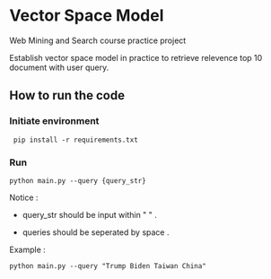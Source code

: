 # Vector Space Model 

Web Mining and Search course practice project 

Establish vector space model in practice to retrieve relevence top 10 document with user query. 

## How to run the code

### Initiate environment

` pip install -r requirements.txt`

### Run

`python main.py --query {query_str}`

Notice : 
    
- query_str should be input within " " .

- queries should be seperated by space .

Example :

`python main.py --query "Trump Biden Taiwan China"`